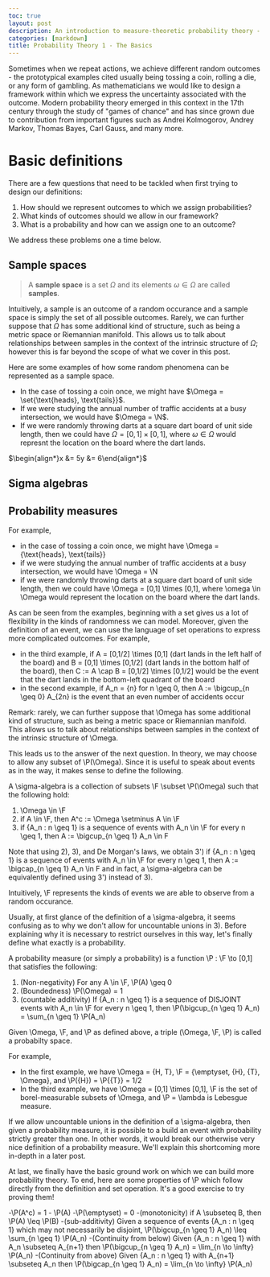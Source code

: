 ```yaml
---
toc: true
layout: post
description: An introduction to measure-theoretic probability theory - sample spaces, sigma algebras, and probability measures.
categories: [markdown]
title: Probability Theory 1 - The Basics
---
```


Sometimes when we repeat actions, we achieve different random outcomes - the prototypical examples cited usually being tossing a coin, rolling a die, or any form of gambling.
As mathematicians we would like to design a framework within which we express the uncertainty associated with the outcome.
Modern probability theory emerged in this context in the 17th century through the study of "games of chance" and has since grown due to contribution from important figures such as Andrei Kolmogorov, Andrey Markov, Thomas Bayes, Carl Gauss, and many more.

# Basic definitions

There are a few questions that need to be tackled when first trying to design our definitions:

1. How should we represent outcomes to which we assign probabilities?
1. What kinds of outcomes should we allow in our framework?
1. What is a probability and how can we assign one to an outcome?

We address these problems one a time below.

## Sample spaces

> A **sample space** is a set $\Omega$ and its elements $\omega \in \Omega$ are called **samples**.

Intuitively, a sample is an outcome of a random occurance and a sample space is simply the set of all possible outcomes.
Rarely, we can further suppose that $\Omega$ has some additional kind of structure, such as being a metric space or Riemannian manifold.
This allows us to talk about relationships between samples in the context of the intrinsic structure of $\Omega$; however this is far beyond the scope of what we cover in this post.

Here are some examples of how some random phenomena can be represented as a sample space.
- In the case of tossing a coin once, we might have $\Omega = \set{\text{heads}, \text{tails}}$.
- If we were studying the annual number of traffic accidents at a busy intersection, we would have $\Omega = \N$.
- If we were randomly throwing darts at a square dart board of unit side length, then we could have $\Omega = [0,1] \times [0,1]$, where $\omega \in \Omega$ would represnt the location on the board where the dart lands.

$\begin{align*}x &= 5y &= 6\end{align*}$

## Sigma algebras

## Probability measures

For example,
- in the case of tossing a coin once, we might have \Omega = \{\text{heads}, \text{tails}\}
- if we were studying the annual number of traffic accidents at a busy intersection, we would have \Omega = \N
- if we were randomly throwing darts at a square dart board of unit side length, then we could have \Omega = [0,1] \times [0,1], where \omega \in \Omega would represent the location on the board where the dart lands.

As can be seen from the examples, beginning with a set gives us a lot of flexibility in the kinds of randomness we can model.
Moreover, given the definition of an event, we can use the language of set operations to express more complicated outcomes.
For example,
- in the third example, if A = [0,1/2] \times [0,1] (dart lands in the left half of the board) and B = [0,1] \times [0,1/2] (dart lands in the bottom half of the board), then C := A \cap B = [0,1/2] \times [0,1/2] would be the event that the dart lands in the bottom-left quadrant of the board
- in the second example, if A_n = {n} for n \geq 0, then A := \bigcup_{n \geq 0} A_{2n} is the event that an even number of accidents occur

Remark: rarely, we can further suppose that \Omega has some additional kind of structure, such as being a metric space or Riemannian manifold. This allows us to talk about relationships between samples in the context of the intrinsic structure of \Omega.

This leads us to the answer of the next question.
In theory, we may choose to allow any subset of \P(\Omega).
Since it is useful to speak about events as in the way, it makes sense to define the following.

A \sigma-algebra is a collection of subsets \F \subset \P(\Omega) such that the following hold:
1) \Omega \in \F
2) if A \in \F, then A^c := \Omega \setminus A \in \F
3) if {A_n : n \geq 1} is a sequence of events with A_n \in \F for every n \geq 1, then A := \bigcup_{n \geq 1} A_n \in F

Note that using 2), 3), and De Morgan's laws, we obtain
3') if {A_n : n \geq 1} is a sequence of events with A_n \in \F for every n \geq 1, then A := \bigcap_{n \geq 1} A_n \in F
and in fact, a \sigma-algebra can be equivalently defined using 3') instead of 3).

Intuitively, \F represents the kinds of events we are able to observe from a random occurance.

Usually, at first glance of the definition of a \sigma-algebra, it seems confusing as to why we don't allow for uncountable unions in 3).
Before explaining why it is necessary to restrict ourselves in this way, let's finally define what exactly is a probability.

A probability measure (or simply a probability) is a function \P : \F \to [0,1] that satisfies the following:
1) (Non-negativity) For any A \in \F, \P(A) \geq 0
2) (Boundedness) \P(\Omega) = 1
3) (countable additivity) If {A_n : n \geq 1} is a sequence of DISJOINT events with A_n \in \F for every n \geq 1, then \P(\bigcup_{n \geq 1} A_n) = \sum_{n \geq 1} \P(A_n)

Given \Omega, \F, and \P as defined above, a triple (\Omega, \F, \P) is called a probabilty space.

For example,
- In the first example, we have \Omega = \{H, T\}, \F = \{\emptyset, \{H\}, \{T\}, \Omega\}, and \P(\{H\}) = \P{\{T\}} = 1/2
- In the third example, we have \Omega = [0,1] \times [0,1], \F is the set of borel-measurable subsets of \Omega, and \P = \lambda is Lebesgue measure.

If we allow uncountable unions in the definition of a \sigma-algebra, then given a probability measure, it is possible to a build an event with probability strictly greater than one.
In other words, it would break our otherwise very nice definition of a probability measure.
We'll explain this shortcoming more in-depth in a later post.

At last, we finally have the basic ground work on which we can build more probability theory.
To end, here are some properties of \P which follow directly from the definition and set operation.
It's a good exercise to try proving them!

-\P(A^c) = 1 - \P(A)
-\P(\emptyset) = 0
-(monotonicity) if A \subseteq B, then \P(A) \leq \P(B)
-(sub-additivity) Given a sequence of events \{A_n : n \geq 1\} which may not necessarily be disjoint, \P(\bigcup_{n \geq 1} A_n) \leq \sum_{n \geq 1} \P(A_n)
-(Continuity from below) Given \{A_n : n \geq 1\} with A_n \subseteq A_{n+1} then \P(\bigcup_{n \geq 1} A_n) = \lim_{n \to \infty} \P(A_n)
-(Continuity from above) Given \{A_n : n \geq 1\} with A_{n+1} \subseteq A_n then \P(\bigcap_{n \geq 1} A_n) = \lim_{n \to \infty} \P(A_n)
